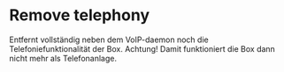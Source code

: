 # Remove telephony
Entfernt vollständig neben dem VoIP-daemon noch die Telefoniefunktionalität der Box. Achtung! Damit funktioniert die Box dann nicht mehr als Telefonanlage.<br>
<br>


